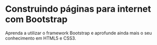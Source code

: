 # Construindo páginas para internet com Bootstrap

Aprenda a utilizar o framework Bootstrap e aprofunde ainda mais o seu conhecimento em HTML5 e CSS3.